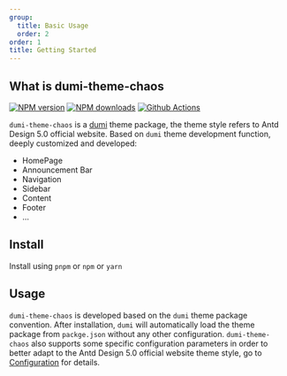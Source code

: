 ```yaml
---
group:
  title: Basic Usage
  order: 2
order: 1
title: Getting Started
---
```


## What is dumi-theme-chaos

<div align="left">

[![NPM version](https://img.shields.io/npm/v/dumi-theme-chaos.svg?style=flat)](https://npmjs.org/package/dumi-theme-chaos) [![NPM downloads](http://img.shields.io/npm/dm/dumi-theme-chaos.svg?style=flat)](https://npmjs.org/package/dumi-theme-chaos) [![Github Actions](https://github.com/chaos-design/dumi-theme-chaos/workflows/Deploy/badge.svg)](https://github.com/chaos-design/dumi-theme-chaos/actions)

</div>

`dumi-theme-chaos` is a [dumi][dumi-url] theme package, the theme style refers to Antd Design 5.0 official website. Based on `dumi` theme development function, deeply customized and developed:

- HomePage
- Announcement Bar
- Navigation
- Sidebar
- Content
- Footer
- ...

## Install

Install using `pnpm` or `npm` or `yarn`

<InstallDependencies
  pnpm='$ pnpm add dumi-theme-chaos'
  npm='$ npm add dumi-theme-chaos'
  yarn='$ yarn add dumi-theme-chaos'
/>

## Usage

`dumi-theme-chaos` is developed based on the `dumi` theme package convention. After installation, `dumi` will automatically load the theme package from `packge.json` without any other configuration. `dumi-theme-chaos` also supports some specific configuration parameters in order to better adapt to the Antd Design 5.0 official website theme style, go to [Configuration](/config/base-en) for details.

[dumi-url]: https://d.umijs.org/
